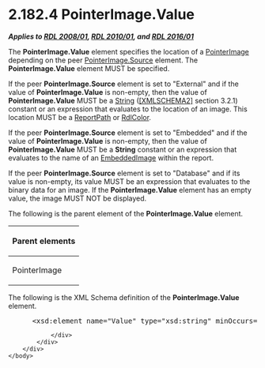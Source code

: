 <html dir="LTR" xmlns:mshelp="http://msdn.microsoft.com/mshelp" xmlns:ddue="http://ddue.schemas.microsoft.com/authoring/2003/5" xmlns:xlink="http://www.w3.org/1999/xlink" xmlns:tool="http://www.microsoft.com/tooltip">
    <head>
        <meta http-equiv="Content-Type" content="text/html; CHARSET=utf-8"></meta>
        <meta name="save" content="history"></meta>
        <title>2.182.4 PointerImage.Value</title>
        <xml>
            <mshelp:toctitle title="2.182.4 PointerImage.Value"></mshelp:toctitle>
            <mshelp:rltitle title="[MS-RDL]: PointerImage.Value"></mshelp:rltitle>
            <mshelp:keyword index="A" term="8c17c3e6-db6f-4ee1-bf8d-ac00cd7185db"></mshelp:keyword>
            <mshelp:attr name="DCSext.ContentType" value="open specification"></mshelp:attr>
            <mshelp:attr name="AssetID" value="8c17c3e6-db6f-4ee1-bf8d-ac00cd7185db"></mshelp:attr>
            <mshelp:attr name="TopicType" value="kbRef"></mshelp:attr>
            <mshelp:attr name="DCSext.Title" value="[MS-RDL]: PointerImage.Value" />
        </xml>
    </head>
    <body>
        <div id="header">
            <h1 class="heading">2.182.4 PointerImage.Value</h1>
        </div>
        <div id="mainSection">
            <div id="mainBody">
                <div id="allHistory" class="saveHistory"></div>
                <div id="sectionSection0" class="section" name="collapseableSection">
                    

<p><b><i>Applies to </i></b><a href="1e855f94-4617-47e4-b89e-0856c6cb420f.md"><b><i>RDL 2008/01</i></b></a><b><i>,
</i></b><a href="3428e690-a348-4ec7-8a6a-8efb42d2cdee.md"><b><i>RDL 2010/01</i></b></a><b><i>,
and </i></b><a href="52ce3983-2bfc-4e72-9359-42aaf5fe4509.md"><b><i>RDL 2016/01</i></b></a></p>

<p>The <b>PointerImage.Value</b> element specifies the location
of a <a href="ecf5073e-d4ae-4742-a92f-6790140b0fe6.md">PointerImage</a>
depending on the peer <a href="d95875ab-d00a-416b-ac72-c9fc81741720.md">PointerImage.Source</a>
element. The <b>PointerImage.Value</b> element MUST be specified.</p>

<p>If the peer <b>PointerImage.Source</b> element is set to
&quot;External&quot; and if the value of <b>PointerImage.Value</b> is
non-empty, then the value of <b>PointerImage.Value</b> MUST be a <a href="1ed81ef3-a683-45e3-aaad-bd2bbe71bc3d.md">String</a> (<a href="https://go.microsoft.com/fwlink/?LinkId=90610">[XMLSCHEMA2]</a> section
3.2.1) constant or an expression that evaluates to the location of an image.
This location MUST be a <a href="0e8ab873-6565-45f0-a61f-2d7da8e1ff74.md">ReportPath</a>
or <a href="b302c6a5-6023-42b1-95ed-bafcdc4b5714.md">RdlColor</a>.</p>

<p>If the peer <b>PointerImage.Source</b> element is set to
&quot;Embedded&quot; and if the value of <b>PointerImage.Value</b> is
non-empty, then the value of <b>PointerImage.Value</b> MUST be a <b>String</b>
constant or an expression that evaluates to the name of an <a href="6cdb345a-b502-4eee-84fd-de5ccf2a40e7.md">EmbeddedImage</a> within the
report.</p>

<p>If the peer <b>PointerImage.Source</b> element is set to
&quot;Database&quot; and if its value is non-empty, its value MUST be an
expression that evaluates to the binary data for an image. If the <b>PointerImage.Value</b>
element has an empty value, the image MUST NOT be displayed.</p>

<p>The following is the parent element of the <b>PointerImage.Value</b>
element.</p>

<table>
 <thead>
  <tr>
   <th>
   <p>Parent elements</p>
   </th>
  </tr>
 </thead>
 <tr>
  <td>
  <p>PointerImage</p>
  </td>
 </tr>
</table>

<p>The following is the XML Schema definition of the <b>PointerImage.Value</b>
element.</p>

<dl>
<dd>
<div><pre> &lt;xsd:element name=&quot;Value&quot; type=&quot;xsd:string&quot; minOccurs=&quot;1&quot;&gt;
</pre></div>
</dd></dl>


                </div>
            </div>
        </div>
    </body>
</html>